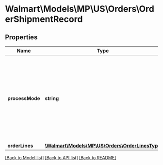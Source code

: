 # Walmart\Models\MP\US\Orders\OrderShipmentRecord

## Properties

Name | Type | Description | Notes
------------ | ------------- | ------------- | -------------
**processMode** | **string** | Optional. Use this parameter only to update tracking information after order is shipped. Use 'PARTIAL_UPDATE' as value. Here PARTIAL_UPDATE will indicate that post shipment tracking information needs to be updated | [optional]
**orderLines** | [**\Walmart\Models\MP\US\Orders\OrderLinesType**](OrderLinesType.md) |  |


[[Back to Model list]](./) [[Back to API list]](../../../../../README.md#supported-apis) [[Back to README]](../../../../../README.md)
